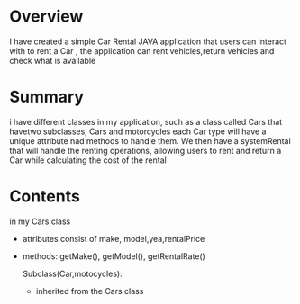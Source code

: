 # Overview

I have created a simple Car Rental JAVA application that users can interact with to rent a Car ,
the application can rent vehicles,return vehicles and check what is available

# Summary 
i have different classes in my application, such as a class called Cars that havetwo subclasses, Cars and motorcycles
each Car type will have a unique attribute nad methods to handle them. We then have a systemRental that 
will handle the renting operations, allowing users to rent and return a Car while calculating the cost of the rental

# Contents
in my Cars class
- attributes consist of make, model,yea,rentalPrice
- methods: getMake(), getModel(), getRentalRate()

  Subclass(Car,motocycles):
  - inherited from the Cars class

  
